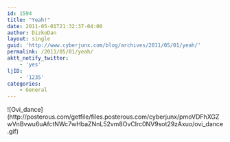```yaml
---
id: 1594
title: "Yeah!"
date: 2011-05-01T21:32:37-04:00
author: DizkoDan
layout: single
guid: 'http://www.cyberjunx.com/blog/archives/2011/05/01/yeah/'
permalink: /2011/05/01/yeah/
aktt_notify_twitter:
    - 'yes'
ljID:
    - '1235'
categories:
    - General
---
```


<div class="posterous_autopost"><div class="p_embed p_image_embed"> ![Ovi_dance](http://posterous.com/getfile/files.posterous.com/cyberjunx/pmoVDFhXGZwVnBvwu6uAfctNWc7wHbaZNnL52vm8OvClrc0NV9sot29zAxuo/ovi_dance.gif)</div></div>